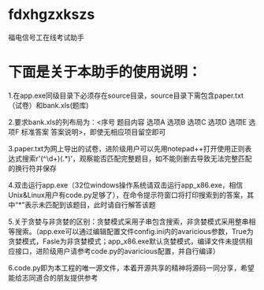 # fdxhgzxkszs
福电信号工在线考试助手

# 下面是关于本助手的使用说明：

1.在app.exe同级目录下必须存在source目录，source目录下需包含paper.txt（试卷）和bank.xls(题库)

2.要求bank.xls的列布局为：<序号 题目内容 选项A 选项B 选项C 选项D 选项E 选项F 标准答案 答案说明>，即使无相应项目留空即可

3.paper.txt为网上导出的试卷，进阶级用户可以先用notepad++打开使用正则表达式搜索r'(^\d+)(.*)'，观察能否匹配完整题目，如不能则删去导致无法完整匹配的换行符并保存

4.双击运行app.exe（32位windows操作系统请双击运行app_x86.exe，相信Unix&Linux用户有code.py足够了），在命令提示符窗口将打印搜索到的答案，其中“*”表示未匹配到该题目，此时请自行解答该题

5.关于贪婪与非贪婪的区别：贪婪模式采用子串包含搜索，非贪婪模式采用整串相等搜索。（app.exe可以通过编辑配置文件config.ini内的avaricious参数，True为贪婪模式，Fasle为非贪婪模式；app_x86.exe默认贪婪模式，编译文件未提供相应接口，进阶级用户请参考code.py的avaricious配置，并自行编译）

6.code.py即为本工程的唯一源文件，本着开源共享的精神将源码一同分享，希望能给志同道合的朋友提供参考

